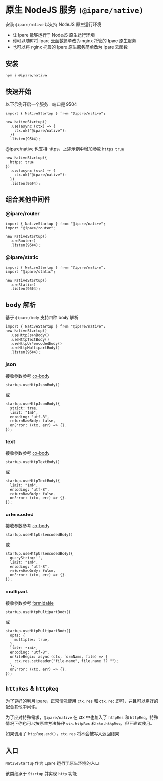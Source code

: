 # 原生 NodeJS 服务 `(@ipare/native)`

安装 `@ipare/native` 以支持 NodeJS 原生运行环境

- 让 Ipare 能够运行于 NodeJS 原生运行环境
- 你可以随时将 Ipare 云函数简单改为 nginx 托管的 Ipare 原生服务
- 也可以将 nginx 托管的 Ipare 原生服务简单改为 Ipare 云函数

## 安装

```
npm i @ipare/native
```

## 快速开始

以下示例开启一个服务，端口是 9504

```TS
import { NativeStartup } from "@ipare/native";

new NativeStartup()
  .use(async (ctx) => {
    ctx.ok("@ipare/native");
  })
  .listen(9504);
```

@ipare/native 也支持 https，上述示例中增加参数 `https:true`

```TS
new NativeStartup({
  https: true
})
  .use(async (ctx) => {
    ctx.ok("@ipare/native");
  })
  .listen(9504);
```

## 组合其他中间件

### @ipare/router

```TS
import { NativeStartup } from "@ipare/native";
import "@ipare/router";

new NativeStartup()
  .useRouter()
  .listen(9504);
```

### @ipare/static

```TS
import { NativeStartup } from "@ipare/native";
import "@ipare/static";

new NativeStartup()
  .useStatic()
  .listen(9504);
```

## body 解析

基于 `@ipare/body` 支持四种 body 解析

```TS
import { NativeStartup } from "@ipare/native";
new NativeStartup()
  .useHttpJsonBody()
  .useHttpTextBody()
  .useHttpUrlencodedBody()
  .useHttpMultipartBody()
  .listen(9504);
```

### json

接收参数参考 [co-body](https://github.com/koajs/koa-body)

```TS
startup.useHttpJsonBody()
```

或

```TS
startup.useHttpJsonBody({
  strict: true,
  limit: "1mb",
  encoding: "utf-8",
  returnRawBody: false,
  onError: (ctx, err) => {},
});
```

### text

接收参数参考 [co-body](https://github.com/koajs/koa-body)

```TS
startup.useHttpTextBody()
```

或

```TS
startup.useHttpTextBody({
  limit: "1mb",
  encoding: "utf-8",
  returnRawBody: false,
  onError: (ctx, err) => {},
});
```

### urlencoded

接收参数参考 [co-body](https://github.com/koajs/koa-body)

```TS
startup.useHttpUrlencodedBody()
```

或

```TS
startup.useHttpUrlencodedBody({
  queryString:'',
  limit: "1mb",
  encoding: "utf-8",
  returnRawBody: false,
  onError: (ctx, err) => {},
});
```

### multipart

接收参数参考 [formidable](https://github.com/node-formidable/formidable)

```TS
startup.useHttpMultipartBody()
```

或

```TS
startup.useHttpMultipartBody({
  opts: {
    multiples: true,
  },
  limit: "1mb",
  encoding: "utf-8",
  onFileBegin: async (ctx, formName, file) => {
    ctx.res.setHeader("file-name", file.name ?? "");
  },
  onError: (ctx, err) => {},
});
```

## `httpRes` & `httpReq`

为了更好的利用 ipare，正常情况使用 `ctx.res` 和 `ctx.req` 即可，并且可以更好的配合其他中间件。

为了应对特殊需求，`@ipare/native` 在 ctx 中也加入了 `httpRes` 和 `httpReq`，特殊情况下你也可以按原生方法操作 `ctx.httpRes` 和 `ctx.httpReq`，但不建议使用。

如果调用了 `httpReq.end()`，`ctx.res` 将不会被写入返回结果

## 入口

`NativeStartup` 作为 `Ipare` 运行于原生环境的入口

该类继承于 `Startup` 并实现 `http` 功能
